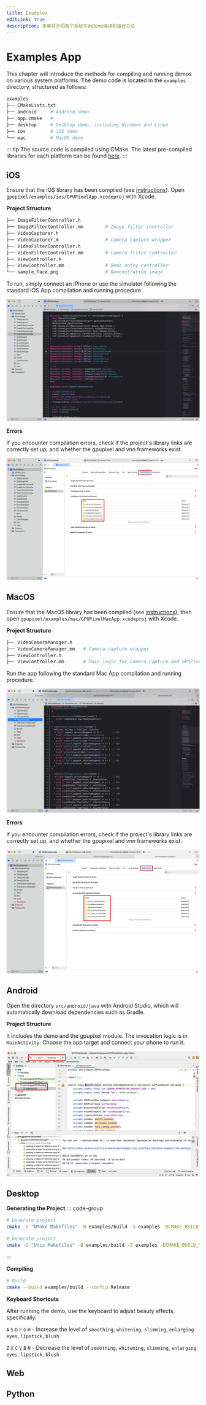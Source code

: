 ```yaml
---
title: Examples
editLink: true
description: 本章将介绍各个系统平台Demo编译和运行方法
---
```

<Badge type="tip" text="Version: 1.3.0-beta" />

# Examples App

This chapter will introduce the methods for compiling and running demos on various system platforms. The demo code is located in the `examples` directory, structured as follows:

```bash
examples
├── CMakeLists.txt
├── android     # Android demo
├── app.cmake   #
├── desktop     # Desktop demo, including Windows and Linux
├── ios         # iOS demo
└── mac         # MacOS demo
```

::: tip
The source code is compiled using CMake. The latest pre-compiled libraries for each platform can be found [here](https://github.com/pixpark/gpupixel/releases/latest).
:::

## iOS
Ensure that the iOS library has been compiled (see [instructions](build#ios)). Open `gpupixel/examples/ios/GPUPixelApp.xcodeproj` with Xcode.

**Project Structure**

```bash
├── ImageFilterController.h         
├── ImageFilterController.mm        # Image filter controller
├── VideoCapturer.h
├── VideoCapturer.m                 # Camera capture wrapper
├── VideoFilterController.h
├── VideoFilterController.mm        # Camera filter controller
├── ViewController.h
├── ViewController.mm               # Demo entry controller
└── sample_face.png                 # Demonstration image
```

To run, simply connect an iPhone or use the simulator following the standard iOS App compilation and running procedure.

![](../../image/ios-demo-project.png)

**Errors**

If you encounter compilation errors, check if the project's library links are correctly set up, and whether the gpupixel and vnn frameworks exist.

![](../../image/ios-project-link.png)

## MacOS
Ensure that the MacOS library has been compiled (see [instructions](build#mac)), then open `gpupixel/examples/mac/GPUPixelMacApp.xcodeproj` with Xcode.

**Project Structure**

```bash
├── VideoCameraManager.h
├── VideoCameraManager.mm   # Camera capture wrapper
├── ViewController.h
├── ViewController.mm       # Main logic for camera capture and GPUPixel filter invocation
```

Run the app following the standard Mac App compilation and running procedure.

![](../../image/mac-demo-project.png)

**Errors**

If you encounter compilation errors, check if the project's library links are correctly set up, and whether the gpupixel and vnn frameworks exist.

![](../../image/mac-demo-link.png)

## Android

Open the directory `src/android/java` with Android Studio, which will automatically download dependencies such as Gradle.

**Project Structure**

It includes the demo and the gpupixel module. The invocation logic is in `MainActivity`. Choose the app target and connect your phone to run it.

![](../../image/android-demo.png)

## Desktop

**Generating the Project**
::: code-group
```bash [Windows]
# Generate project
cmake -G "NMake Makefiles" -B examples/build -S examples -DCMAKE_BUILD_TYPE=Release
```
```bash [Linux]
# Generate project
cmake -G "Unix Makefiles" -B examples/build -S examples -DCMAKE_BUILD_TYPE=Release
```
:::

**Compiling**
```bash
# Build
cmake --build examples/build --config Release
```

**Keyboard Shortcuts**

After running the demo, use the keyboard to adjust beauty effects, specifically:

`A` `S` `D` `F` `G` `H` - Increase the level of `smoothing`, `whitening`, `slimming`, `enlarging eyes`, `lipstick`, `blush`

`Z` `X` `C` `V` `B` `N` - Decrease the level of `smoothing`, `whitening`, `slimming`, `enlarging eyes`, `lipstick`, `blush`

## Web

## Python
